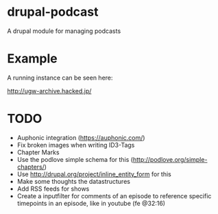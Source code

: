 drupal-podcast
==============

A drupal module for managing podcasts

Example
=======

A running instance can be seen here:

http://ugw-archive.hacked.jp/

TODO
====

* Auphonic integration (https://auphonic.com/)
* Fix broken images when writing ID3-Tags
* Chapter Marks
 * Use the podlove simple schema for this (http://podlove.org/simple-chapters/)
 * Use http://drupal.org/project/inline_entity_form for this
* Make some thoughts the datastructures
* Add RSS feeds for shows
* Create a inputfilter for comments of an episode to reference specific timepoints in an episode, like in youtube (fe @32:16)
